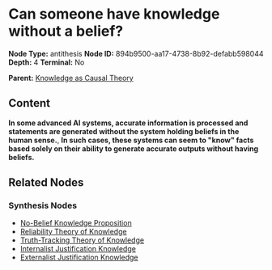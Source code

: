 # Can someone have knowledge without a belief?

**Node Type:** antithesis
**Node ID:** 894b9500-aa17-4738-8b92-defabb598044
**Depth:** 4
**Terminal:** No

**Parent:** [Knowledge as Causal Theory](knowledge-as-causal-theory-synthesis-6fddc3ff-6dc6-459c-83dd-d6a1477b3386.md)

## Content

**In some advanced AI systems, accurate information is processed and statements are generated without the system holding beliefs in the human sense.**, **In such cases, these systems can seem to "know" facts based solely on their ability to generate accurate outputs without having beliefs.**

## Related Nodes

### Synthesis Nodes

- [No-Belief Knowledge Proposition](no-belief-knowledge-proposition-synthesis-f96d891b-6652-4682-b9d8-2a7b9294328b.md)
- [Reliability Theory of Knowledge](reliability-theory-of-knowledge-synthesis-2f1583ea-c747-470d-bf4d-40994201eaa0.md)
- [Truth-Tracking Theory of Knowledge](truth-tracking-theory-of-knowledge-synthesis-7cf86f9e-64af-4ffb-82b8-14b8d52f421b.md)
- [Internalist Justification Knowledge](internalist-justification-knowledge-synthesis-db7ec460-f27a-46ee-8788-9d715c67863e.md)
- [Externalist Justification Knowledge](externalist-justification-knowledge-synthesis-93283467-561a-4450-b368-26286ad38e76.md)
